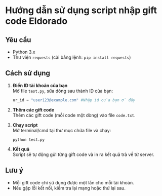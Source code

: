 # Hướng dẫn sử dụng script nhập gift code Eldorado

## Yêu cầu

- Python 3.x
- Thư viện `requests` (cài bằng lệnh: `pip install requests`)

## Cách sử dụng

1. **Điền ID tài khoản của bạn**  
   Mở file `test.py`, sửa dòng sau thành ID của bạn:
   ```python
   ur_id = "user123@example.com" #Nhập id của bạn ở đây
   ```

2. **Thêm các gift code**  
   Thêm các gift code (mỗi code một dòng) vào file `code.txt`.

3. **Chạy script**  
   Mở terminal/cmd tại thư mục chứa file và chạy:
   ```
   python test.py
   ```

4. **Kết quả**  
   Script sẽ tự động gửi từng gift code và in ra kết quả trả về từ server.

## Lưu ý

- Mỗi gift code chỉ sử dụng được một lần cho mỗi tài khoản.
- Nếu gặp lỗi kết nối, kiểm tra lại mạng hoặc thử lại sau.
